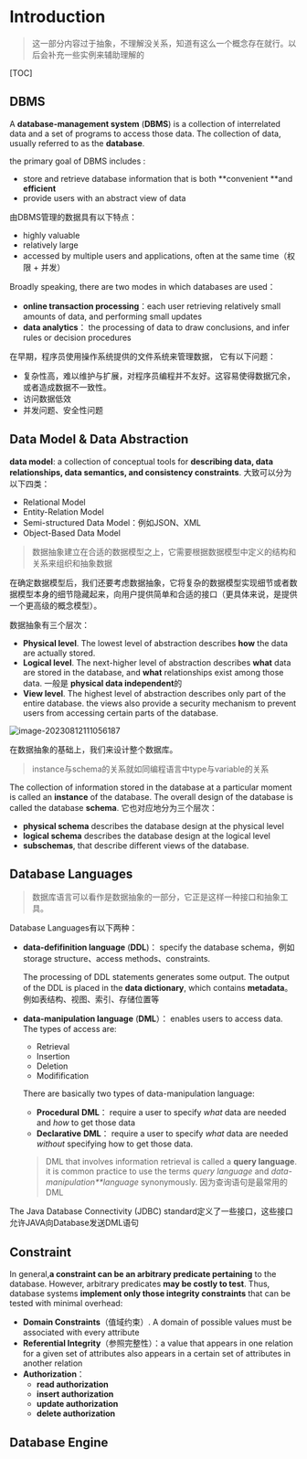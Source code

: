# Introduction

> 这一部分内容过于抽象，不理解没关系，知道有这么一个概念存在就行。以后会补充一些实例来辅助理解的

[TOC]

## DBMS

A **database-management system** (**DBMS**) is a collection of interrelated data and a set of programs to access those data. The collection of data, usually referred to as the **database**.



the primary goal of DBMS includes :

-  store and retrieve database information that is both **convenient **and **efficient**
- provide users with an abstract view of data



由DBMS管理的数据具有以下特点：

- highly valuable
- relatively large
- accessed by multiple users and applications, often at the same time（权限 + 并发）



Broadly speaking, there are two modes in which databases are used：

- **online transaction processing**：each user retrieving relatively small amounts of data, and performing small updates
- **data analytics**： the processing of data to draw conclusions, and infer rules or decision procedures



在早期，程序员使用操作系统提供的文件系统来管理数据， 它有以下问题：

- 复杂性高，难以维护与扩展，对程序员编程并不友好。这容易使得数据冗余，或者造成数据不一致性。
- 访问数据低效
- 并发问题、安全性问题



## Data Model & Data Abstraction

**data model**: a collection of conceptual tools for **describing data, data relationships, data semantics, and consistency constraints**. 大致可以分为以下四类：

- Relational Model
- Entity-Relation Model
- Semi-structured Data Model：例如JSON、XML
- Object-Based Data Model





> 数据抽象建立在合适的数据模型之上，它需要根据数据模型中定义的结构和关系来组织和抽象数据

在确定数据模型后，我们还要考虑数据抽象，它将复杂的数据模型实现细节或者数据模型本身的细节隐藏起来，向用户提供简单和合适的接口（更具体来说，是提供一个更高级的概念模型）。

数据抽象有三个层次：

- **Physical level**. The lowest level of abstraction describes **how** the data are actually stored.
- **Logical level**. The next-higher level of abstraction describes **what** data are stored in the database, and **what** relationships exist among those data. 一般是 **physical data independent**的
- **View level**. The highest level of abstraction describes only part of the entire database. the views also provide a security mechanism to prevent users from accessing certain parts of the database.

![image-20230812111056187](C:\Users\AtsukoRuo\Desktop\note\数据库\assets\image-20230812111056187.png)



在数据抽象的基础上，我们来设计整个数据库。

> instance与schema的关系就如同编程语言中type与variable的关系

The collection of information stored in the database at a particular moment is called an **instance** of the database. The overall design of the database is called the database **schema**. 它也对应地分为三个层次：

- **physical schema** describes the database design at the physical level
- **logical schema** describes the database design at the logical level
- **subschemas**, that describe different views of the database.

 

## Database Languages



> 数据库语言可以看作是数据抽象的一部分，它正是这样一种接口和抽象工具。

Database Languages有以下两种：

- **data-defifinition language** (**DDL**)： specify the database schema，例如 storage structure、access methods、constraints. 

  The processing of DDL statements generates some output. The output of the DDL is placed in the **data dictionary**, which contains **metadata**。例如表结构、视图、索引、存储位置等



- **data-manipulation language** (**DML**）： enables users to access data. The types of access are:

  - Retrieval
  - Insertion
  - Deletion
  - Modifification

  

  There are basically two types of data-manipulation language:

  - **Procedural** **DML**： require a user to specify *what* data are needed and *how* to get those data
  - **Declarative** **DML**： require a user to specify *what* data are needed *without* specifying how to get those data.

  > DML that involves information retrieval is called a **query language**. it is common practice to use the terms *query language* and *data-manipulation**language* synonymously. 因为查询语句是最常用的DML



The Java Database Connectivity (JDBC) standard定义了一些接口，这些接口允许JAVA向Database发送DML语句

## Constraint

In general,**a constraint can be an arbitrary predicate pertaining** to the database. However, arbitrary predicates **may be costly to test**. Thus, database systems **implement only those integrity constraints** that can be tested with minimal overhead:

- **Domain Constraints**（值域约束）. A domain of possible values must be associated with every attribute
- **Referential Integrity**（参照完整性）：a value that appears in one relation for a given set of attributes also appears in a certain set of attributes in another relation
- **Authorization**：
  - **read authorization**
  - **insert authorization**
  - **update authorization**
  - **delete authorization**



## Database Engine







